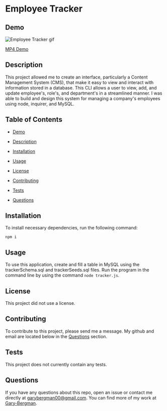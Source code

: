 # Employee Tracker
  
  
  ## Demo

  ![Employee Tracker gif](./assets/images/employeeTracker.gif)


  [MP4 Demo](https://drive.google.com/file/d/1p-LVdQCpWCzkSMdTy3_sxY9V3SCLyuNS/view?usp=sharing)
  
  ## Description

  This project allowed me to create an interface, particularly a Content Management System (CMS), that make it easy to view and interact with information stored in a database. This CLI allows a user to view, add, and update employee's, role's, and department's in a streamlined manner. I was able to build and design this system for managing a company's employees using node, inquirer, and MySQL.

  ## Table of Contents

  *  [Demo](#Demo)

  *  [Description](#Description)
   
  *  [Installation](#Installation)

  *  [Usage](#Usage)
  
  *  [License](#License)

  *  [Contributing](#Contributing)

  *  [Tests](#Tests)

  *  [Questions](#Questions)
  

  ## Installation

  To install necessary dependencies, run the following command:

 
    npm i


  ## Usage

  To use this application, create and fill a table in MySQL using the trackerSchema.sql and trackerSeeds.sql files. Run the program in the command line by using the command `node tracker.js`.

  ## License
  
  This project did not use a license.

  ## Contributing

  To contribute to this project, please send me a message. My github and email are located below in the [Questions](#Questions) section.

  ## Tests

  This project does not currently contain any tests.

  ## Questions

  If you have any questions about this repo, open an issue or contact me directly at [garybergman00@gmail.com](mailto:garybergman00@gmail.com). You can find more of my work at [Gary-Bergman](https://github.com/Gary-Bergman).
  
